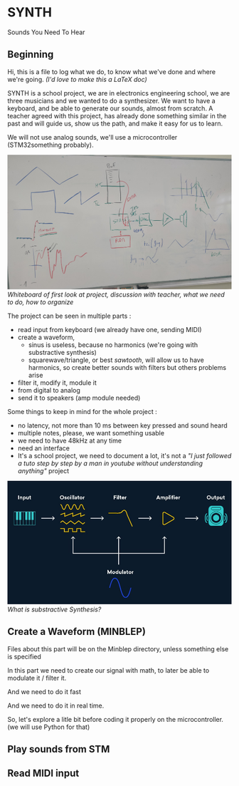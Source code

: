 # SYNTH 

Sounds You Need To Hear

## Beginning

Hi, this is a file to log what we do, to know what we've done and where we're going. *(I'd love to make this a LaTeX doc)*

SYNTH is a school project, we are in electronics engineering school, we are three musicians and we wanted to do a synthesizer.
We want to have a keyboard, and be able to generate our sounds, almost from scratch. A teacher agreed with this project,
has already done something similar in the past and will guide us, show us the path, and make it easy for us to learn.

We will not use analog sounds, we'll use a microcontroller (STM32something probably).

![intro white board](./Log_src/1_whiteboard.jpg)
*Whiteboard of first look at project, discussion with teacher, what we need to do, how to organize*

The project can be seen in multiple parts :
- read input from keyboard (we already have one, sending MIDI)
- create a waveform,
    - sinus is useless, because no harmonics (we're going with substractive synthesis)
    - squarewave/triangle, or best *sawtooth*, will allow us to have harmonics, so create better sounds with filters but others problems arise
- filter it, modify it, module it
- from digital to analog
- send it to speakers (amp module needed)


Some things to keep in mind for the whole project :
- no latency, not more than 10 ms between key pressed and sound heard
- multiple notes, please, we want something usable
- we need to have 48kHz at any time
- need an interface
- It's a school project, we need to document a lot, it's not a *"I just followed a
tuto step by step by a man in youtube without understanding anything"* project

![Substractive Synthesis](./Log_src/2_subsynth.jpg)
*What is substractive Synthesis?*

## Create a Waveform (MINBLEP)

Files about this part will be on the Minblep directory, unless something else is specified

In this part we need to create our signal with math, to later be able to modulate it / filter it. 

And we need to do it fast

And we need to do it in real time.

So, let's explore a litle bit before coding it properly on the microcontroller. (we will use Python for that)

<!-- TODO : Finish pyhton code, make screenshots, finish this part, explain why naive approach won't work (with screenshot of fft) and show square, triangle and ssawtooth -->

## Play sounds from STM

<!-- TODO : ask what to put here -->

## Read MIDI input

<!-- TODO : ask what to put here -->

